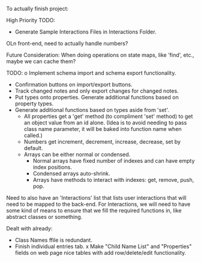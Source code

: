To actually finish project:

High Priority TODO:

- Generate Sample Interactions Files in Interactions Folder.

OLn front-end, need to actually handle numbers?

Future Consideration: When doing operations on state maps, like 'find', etc., maybe we can cache them?

TODO:
o Implement schema import and schema export functionality.

- Confirmation buttons on import/export buttons.
- Track changed notes and only export changes for changed notes.
- Put types onto properties. Generate additional functions based on property types.
- Generate additional functions based on types aside from 'set'.
  - All properties get a 'get' method (to compliment 'set' method) to get an object value from an id alone. (Idea is to avoid needing to pass class name parameter, it will be baked into function name when called.)
  - Numbers get increment, decrement, increase, decrease, set by default.
  - Arrays can be either normal or condensed.
    - Normal arrays have fixed number of indexes and can have empty index positions.
    - Condensed arrays auto-shrink.
    - Arrays have methods to interact with indexes: get, remove, push, pop.

Need to also have an 'Interactions' list that lists user interactions that will need to be mapped to the back-end.
For Interactions, we will need to have some kind of means to ensure that we fill the required functions in, like abstract classes or something.

Dealt with already:

- Class Names ffile is redundant.
- Finish individual entries tab.
  x Make "Child Name List" and "Properties" fields on web page nice tables with add row/delete/edit functionality.

